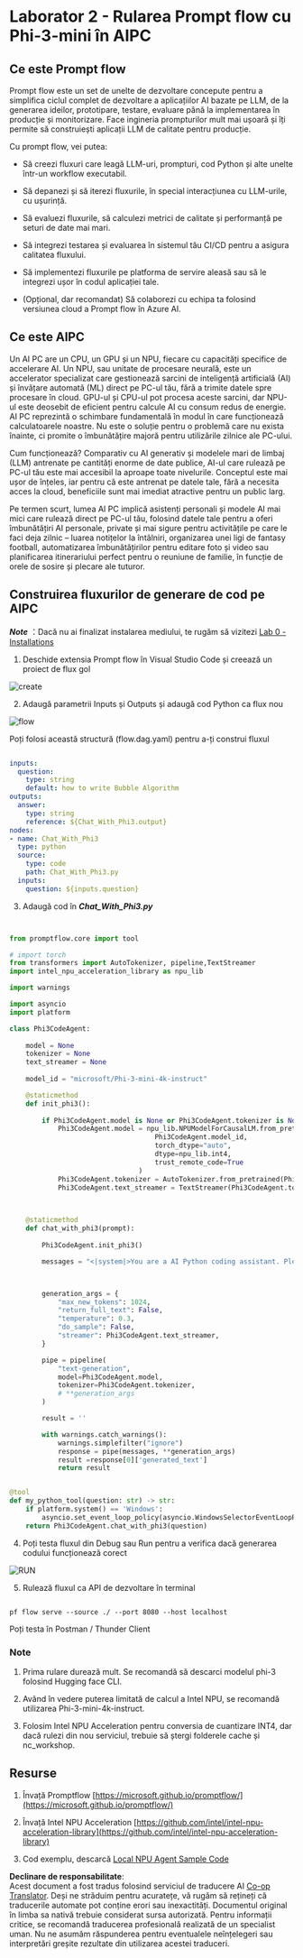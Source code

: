 <!--
CO_OP_TRANSLATOR_METADATA:
{
  "original_hash": "bc29f7fe7fc16bed6932733eac8c81b8",
  "translation_date": "2025-07-17T04:01:48+00:00",
  "source_file": "md/02.Application/02.Code/Phi3/VSCodeExt/HOL/AIPC/02.PromptflowWithNPU.md",
  "language_code": "ro"
}
-->
# **Laborator 2 - Rularea Prompt flow cu Phi-3-mini în AIPC**

## **Ce este Prompt flow**

Prompt flow este un set de unelte de dezvoltare concepute pentru a simplifica ciclul complet de dezvoltare a aplicațiilor AI bazate pe LLM, de la generarea ideilor, prototipare, testare, evaluare până la implementarea în producție și monitorizare. Face ingineria prompturilor mult mai ușoară și îți permite să construiești aplicații LLM de calitate pentru producție.

Cu prompt flow, vei putea:

- Să creezi fluxuri care leagă LLM-uri, prompturi, cod Python și alte unelte într-un workflow executabil.

- Să depanezi și să iterezi fluxurile, în special interacțiunea cu LLM-urile, cu ușurință.

- Să evaluezi fluxurile, să calculezi metrici de calitate și performanță pe seturi de date mai mari.

- Să integrezi testarea și evaluarea în sistemul tău CI/CD pentru a asigura calitatea fluxului.

- Să implementezi fluxurile pe platforma de servire aleasă sau să le integrezi ușor în codul aplicației tale.

- (Opțional, dar recomandat) Să colaborezi cu echipa ta folosind versiunea cloud a Prompt flow în Azure AI.

## **Ce este AIPC**

Un AI PC are un CPU, un GPU și un NPU, fiecare cu capacități specifice de accelerare AI. Un NPU, sau unitate de procesare neurală, este un accelerator specializat care gestionează sarcini de inteligență artificială (AI) și învățare automată (ML) direct pe PC-ul tău, fără a trimite datele spre procesare în cloud. GPU-ul și CPU-ul pot procesa aceste sarcini, dar NPU-ul este deosebit de eficient pentru calcule AI cu consum redus de energie. AI PC reprezintă o schimbare fundamentală în modul în care funcționează calculatoarele noastre. Nu este o soluție pentru o problemă care nu exista înainte, ci promite o îmbunătățire majoră pentru utilizările zilnice ale PC-ului.

Cum funcționează? Comparativ cu AI generativ și modelele mari de limbaj (LLM) antrenate pe cantități enorme de date publice, AI-ul care rulează pe PC-ul tău este mai accesibil la aproape toate nivelurile. Conceptul este mai ușor de înțeles, iar pentru că este antrenat pe datele tale, fără a necesita acces la cloud, beneficiile sunt mai imediat atractive pentru un public larg.

Pe termen scurt, lumea AI PC implică asistenți personali și modele AI mai mici care rulează direct pe PC-ul tău, folosind datele tale pentru a oferi îmbunătățiri AI personale, private și mai sigure pentru activitățile pe care le faci deja zilnic – luarea notițelor la întâlniri, organizarea unei ligi de fantasy football, automatizarea îmbunătățirilor pentru editare foto și video sau planificarea itinerariului perfect pentru o reuniune de familie, în funcție de orele de sosire și plecare ale tuturor.

## **Construirea fluxurilor de generare de cod pe AIPC**

***Note*** ：Dacă nu ai finalizat instalarea mediului, te rugăm să vizitezi [Lab 0 - Installations](./01.Installations.md)

1. Deschide extensia Prompt flow în Visual Studio Code și creează un proiect de flux gol

![create](../../../../../../../../../translated_images/pf_create.bde888dc83502eba082a058175bbf1eee6791219795393a386b06fd3043ec54d.ro.png)

2. Adaugă parametrii Inputs și Outputs și adaugă cod Python ca flux nou

![flow](../../../../../../../../../translated_images/pf_flow.520824c0969f2a94f17e947f86bdc4b4c6c88a2efa394fe3bcfb58c0dbc578a7.ro.png)

Poți folosi această structură (flow.dag.yaml) pentru a-ți construi fluxul

```yaml

inputs:
  question:
    type: string
    default: how to write Bubble Algorithm
outputs:
  answer:
    type: string
    reference: ${Chat_With_Phi3.output}
nodes:
- name: Chat_With_Phi3
  type: python
  source:
    type: code
    path: Chat_With_Phi3.py
  inputs:
    question: ${inputs.question}


```

3. Adaugă cod în ***Chat_With_Phi3.py***

```python


from promptflow.core import tool

# import torch
from transformers import AutoTokenizer, pipeline,TextStreamer
import intel_npu_acceleration_library as npu_lib

import warnings

import asyncio
import platform

class Phi3CodeAgent:
    
    model = None
    tokenizer = None
    text_streamer = None
    
    model_id = "microsoft/Phi-3-mini-4k-instruct"

    @staticmethod
    def init_phi3():
        
        if Phi3CodeAgent.model is None or Phi3CodeAgent.tokenizer is None or Phi3CodeAgent.text_streamer is None:
            Phi3CodeAgent.model = npu_lib.NPUModelForCausalLM.from_pretrained(
                                    Phi3CodeAgent.model_id,
                                    torch_dtype="auto",
                                    dtype=npu_lib.int4,
                                    trust_remote_code=True
                                )
            Phi3CodeAgent.tokenizer = AutoTokenizer.from_pretrained(Phi3CodeAgent.model_id)
            Phi3CodeAgent.text_streamer = TextStreamer(Phi3CodeAgent.tokenizer, skip_prompt=True)

    

    @staticmethod
    def chat_with_phi3(prompt):
        
        Phi3CodeAgent.init_phi3()

        messages = "<|system|>You are a AI Python coding assistant. Please help me to generate code in Python.The answer only genertated Python code, but any comments and instructions do not need to be generated<|end|><|user|>" + prompt +"<|end|><|assistant|>"



        generation_args = {
            "max_new_tokens": 1024,
            "return_full_text": False,
            "temperature": 0.3,
            "do_sample": False,
            "streamer": Phi3CodeAgent.text_streamer,
        }

        pipe = pipeline(
            "text-generation",
            model=Phi3CodeAgent.model,
            tokenizer=Phi3CodeAgent.tokenizer,
            # **generation_args
        )

        result = ''

        with warnings.catch_warnings():
            warnings.simplefilter("ignore")
            response = pipe(messages, **generation_args)
            result =response[0]['generated_text']
            return result


@tool
def my_python_tool(question: str) -> str:
    if platform.system() == 'Windows':
        asyncio.set_event_loop_policy(asyncio.WindowsSelectorEventLoopPolicy())
    return Phi3CodeAgent.chat_with_phi3(question)


```

4. Poți testa fluxul din Debug sau Run pentru a verifica dacă generarea codului funcționează corect

![RUN](../../../../../../../../../translated_images/pf_run.4239e8a0b420a58284edf6ee1471c1697c345670313c8e7beac0edaee15b9a9d.ro.png)

5. Rulează fluxul ca API de dezvoltare în terminal

```

pf flow serve --source ./ --port 8080 --host localhost   

```

Poți testa în Postman / Thunder Client

### **Note**

1. Prima rulare durează mult. Se recomandă să descarci modelul phi-3 folosind Hugging face CLI.

2. Având în vedere puterea limitată de calcul a Intel NPU, se recomandă utilizarea Phi-3-mini-4k-instruct.

3. Folosim Intel NPU Acceleration pentru conversia de cuantizare INT4, dar dacă rulezi din nou serviciul, trebuie să ștergi folderele cache și nc_workshop.

## **Resurse**

1. Învață Promptflow [https://microsoft.github.io/promptflow/](https://microsoft.github.io/promptflow/)

2. Învață Intel NPU Acceleration [https://github.com/intel/intel-npu-acceleration-library](https://github.com/intel/intel-npu-acceleration-library)

3. Cod exemplu, descarcă [Local NPU Agent Sample Code](../../../../../../../../../code/07.Lab/01/AIPC)

**Declinare de responsabilitate**:  
Acest document a fost tradus folosind serviciul de traducere AI [Co-op Translator](https://github.com/Azure/co-op-translator). Deși ne străduim pentru acuratețe, vă rugăm să rețineți că traducerile automate pot conține erori sau inexactități. Documentul original în limba sa nativă trebuie considerat sursa autorizată. Pentru informații critice, se recomandă traducerea profesională realizată de un specialist uman. Nu ne asumăm răspunderea pentru eventualele neînțelegeri sau interpretări greșite rezultate din utilizarea acestei traduceri.